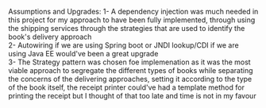Assumptions and Upgrades:
1- A dependency injection was much needed in this project for my approach to have been fully implemented, through using the shipping services through the strategies that are used to identify the book's delivery approach  
2- Autowiring if we are using Spring boot or JNDI lookup/CDI if we are using Java EE would've been a great upgrade  
3- The Strategy pattern was chosen foe implemenation as it was the most viable approach to segregate the different types of books while separating the concerns of the delivering approaches, setting it 
according to the type of the book itself, the receipt printer could've had a template method for printing the receipt but I thought of that too late and time is not in my favour  
